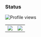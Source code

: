 ### Status

![Profile views](https://komarev.com/ghpvc/?username=k2angel)
<table>
  <tr>
    <td align="center" style="padding=0;width=50%;">
      <img src="https://github-readme-stats.vercel.app/api/?username=k2angel&show_icons=true&hide_border=true&hide_title=true&count_private=true&theme=dracula" />
    </td>
    <td align="center" style="padding=0;width=50%;">
      <img src="https://github-readme-stats.quantumlytangled.vercel.app/api/top-langs/?username=k2angel&layout=compact&show_icons=true&hide_border=true&count_private=true&theme=dracula" />
    </td>
  </tr>
</table>
